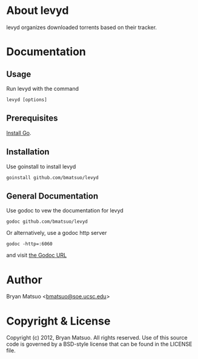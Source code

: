 
[install go]: http://golang.org/install.html "Install Go"
[the godoc url]: http://localhost:6060/pkg/github.com/bmatsuo/levyd/ "the Godoc URL"

About levyd
=============

levyd organizes downloaded torrents based on their tracker.

Documentation
=============

Usage
-----

Run levyd with the command

    levyd [options]

Prerequisites
-------------

[Install Go][].

Installation
-------------

Use goinstall to install levyd

    goinstall github.com/bmatsuo/levyd

General Documentation
---------------------

Use godoc to vew the documentation for levyd

    godoc github.com/bmatsuo/levyd

Or alternatively, use a godoc http server

    godoc -http=:6060

and visit [the Godoc URL][]


Author
======

Bryan Matsuo &lt;bmatsuo@soe.ucsc.edu&gt;

Copyright & License
===================

Copyright (c) 2012, Bryan Matsuo.
All rights reserved.
Use of this source code is governed by a BSD-style license that can be
found in the LICENSE file.
